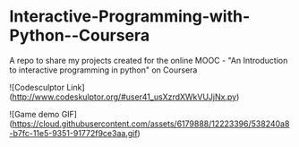 Interactive-Programming-with-Python--Coursera
=============================================

A repo to share my projects created for the online MOOC -
"An Introduction to interactive programming in python" on Coursera


![Codesculptor Link]  (http://www.codeskulptor.org/#user41_usXzrdXWkVUJjNx.py)

![Game demo GIF] (https://cloud.githubusercontent.com/assets/6179888/12223396/538240a8-b7fc-11e5-9351-91772f9ce3aa.gif)
